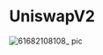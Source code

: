 # UniswapV2
![61682108108_ pic](https://user-images.githubusercontent.com/113514383/233727017-05d4b487-24cc-45f5-8aab-5ecc3b9f10d5.jpg)
